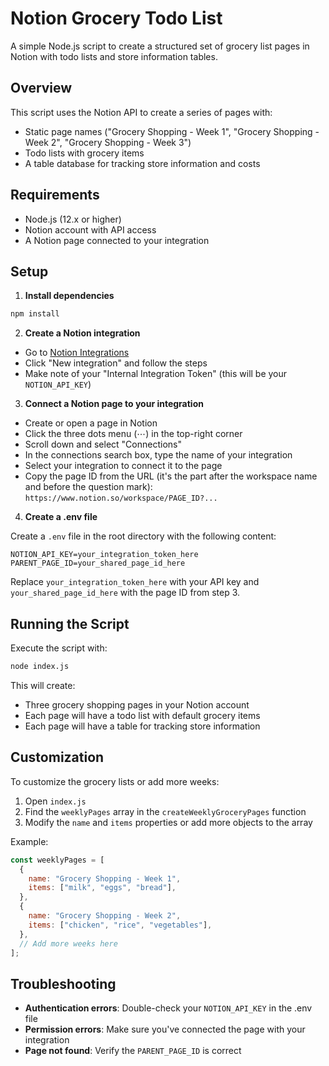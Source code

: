 # Notion Grocery Todo List

A simple Node.js script to create a structured set of grocery list pages in Notion with todo lists and store information tables.

## Overview

This script uses the Notion API to create a series of pages with:

- Static page names ("Grocery Shopping - Week 1", "Grocery Shopping - Week 2", "Grocery Shopping - Week 3")
- Todo lists with grocery items
- A table database for tracking store information and costs

## Requirements

- Node.js (12.x or higher)
- Notion account with API access
- A Notion page connected to your integration

## Setup

1. **Install dependencies**

```bash
npm install
```

2. **Create a Notion integration**

- Go to [Notion Integrations](https://www.notion.so/my-integrations)
- Click "New integration" and follow the steps
- Make note of your "Internal Integration Token" (this will be your `NOTION_API_KEY`)

3. **Connect a Notion page to your integration**

- Create or open a page in Notion
- Click the three dots menu (⋯) in the top-right corner
- Scroll down and select "Connections"
- In the connections search box, type the name of your integration
- Select your integration to connect it to the page
- Copy the page ID from the URL (it's the part after the workspace name and before the question mark): `https://www.notion.so/workspace/PAGE_ID?...`

4. **Create a .env file**

Create a `.env` file in the root directory with the following content:

```
NOTION_API_KEY=your_integration_token_here
PARENT_PAGE_ID=your_shared_page_id_here
```

Replace `your_integration_token_here` with your API key and `your_shared_page_id_here` with the page ID from step 3.

## Running the Script

Execute the script with:

```bash
node index.js
```

This will create:

- Three grocery shopping pages in your Notion account
- Each page will have a todo list with default grocery items
- Each page will have a table for tracking store information

## Customization

To customize the grocery lists or add more weeks:

1. Open `index.js`
2. Find the `weeklyPages` array in the `createWeeklyGroceryPages` function
3. Modify the `name` and `items` properties or add more objects to the array

Example:

```javascript
const weeklyPages = [
  {
    name: "Grocery Shopping - Week 1",
    items: ["milk", "eggs", "bread"],
  },
  {
    name: "Grocery Shopping - Week 2",
    items: ["chicken", "rice", "vegetables"],
  },
  // Add more weeks here
];
```

## Troubleshooting

- **Authentication errors**: Double-check your `NOTION_API_KEY` in the .env file
- **Permission errors**: Make sure you've connected the page with your integration
- **Page not found**: Verify the `PARENT_PAGE_ID` is correct
